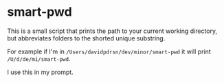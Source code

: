 # smart-pwd

This is a  small script that prints the path to your current working directory, but abbreviates folders to the shorted unique substring.

For example if I'm in `/Users/davidpdrsn/dev/minor/smart-pwd` it will print `/U/d/de/mi/smart-pwd`.

I use this in my prompt.

